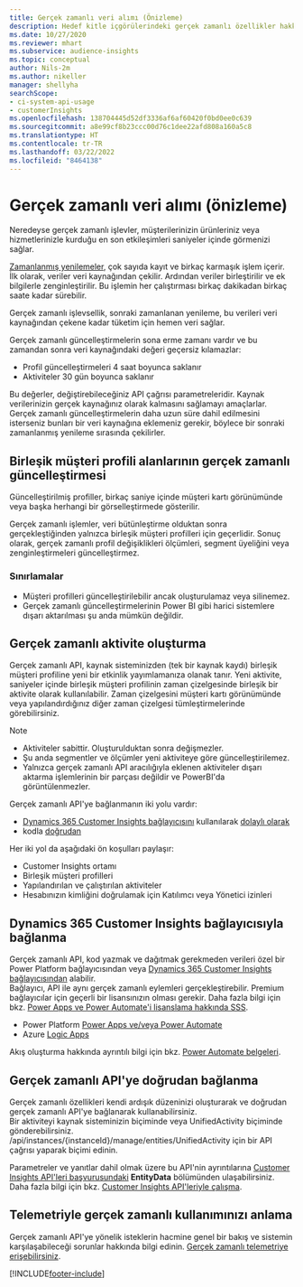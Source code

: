 ```yaml
---
title: Gerçek zamanlı veri alımı (Önizleme)
description: Hedef kitle içgörülerindeki gerçek zamanlı özellikler hakkında genel bilgiler.
ms.date: 10/27/2020
ms.reviewer: mhart
ms.subservice: audience-insights
ms.topic: conceptual
author: Nils-2m
ms.author: nikeller
manager: shellyha
searchScope:
- ci-system-api-usage
- customerInsights
ms.openlocfilehash: 138704445d52df3336af6af60420f0bd0ee0c639
ms.sourcegitcommit: a8e99cf8b23ccc00d76c1dee22afd808a160a5c8
ms.translationtype: HT
ms.contentlocale: tr-TR
ms.lasthandoff: 03/22/2022
ms.locfileid: "8464138"
---
```

# <a name="real-time-data-ingestion-preview"></a>Gerçek zamanlı veri alımı (önizleme)

Neredeyse gerçek zamanlı işlevler, müşterilerinizin ürünleriniz veya hizmetlerinizle kurduğu en son etkileşimleri saniyeler içinde görmenizi sağlar.

[Zamanlanmış yenilemeler](system.md#schedule-tab), çok sayıda kayıt ve birkaç karmaşık işlem içerir. İlk olarak, veriler veri kaynağından çekilir. Ardından veriler birleştirilir ve ek bilgilerle zenginleştirilir. Bu işlemin her çalıştırması birkaç dakikadan birkaç saate kadar sürebilir.

Gerçek zamanlı işlevsellik, sonraki zamanlanan yenileme, bu verileri veri kaynağından çekene kadar tüketim için hemen veri sağlar.

Gerçek zamanlı güncelleştirmelerin sona erme zamanı vardır ve bu zamandan sonra veri kaynağındaki değeri geçersiz kılamazlar:

- Profil güncelleştirmeleri 4 saat boyunca saklanır
- Aktiviteler 30 gün boyunca saklanır

Bu değerler, değiştirebileceğiniz API çağrısı parametreleridir. Kaynak verilerinizin gerçek kaynağınız olarak kalmasını sağlamayı amaçlarlar. Gerçek zamanlı güncelleştirmelerin daha uzun süre dahil edilmesini isterseniz bunları bir veri kaynağına eklemeniz gerekir, böylece bir sonraki zamanlanmış yenileme sırasında çekilirler.

## <a name="real-time-update-of-the-unified-customer-profile-fields"></a>Birleşik müşteri profili alanlarının gerçek zamanlı güncelleştirmesi

Güncelleştirilmiş profiller, birkaç saniye içinde müşteri kartı görünümünde veya başka herhangi bir görselleştirmede gösterilir.

Gerçek zamanlı işlemler, veri bütünleştirme olduktan sonra gerçekleştiğinden yalnızca birleşik müşteri profilleri için geçerlidir. Sonuç olarak, gerçek zamanlı profil değişiklikleri ölçümleri, segment üyeliğini veya zenginleştirmeleri güncelleştirmez.

### <a name="limitations"></a>Sınırlamalar

- Müşteri profilleri güncelleştirilebilir ancak oluşturulamaz veya silinemez.
- Gerçek zamanlı güncelleştirmelerinin Power BI gibi harici sistemlere dışarı aktarılması şu anda mümkün değildir.

## <a name="real-time-creation-of-activities"></a>Gerçek zamanlı aktivite oluşturma

Gerçek zamanlı API, kaynak sisteminizden (tek bir kaynak kaydı) birleşik müşteri profiline yeni bir etkinlik yayımlamanıza olanak tanır. Yeni aktivite, saniyeler içinde birleşik müşteri profilinin zaman çizelgesinde birleşik bir aktivite olarak kullanılabilir. Zaman çizelgesini müşteri kartı görünümünde veya yapılandırdığınız diğer zaman çizelgesi tümleştirmelerinde görebilirsiniz.

> [!NOTE]
>
> - Aktiviteler sabittir. Oluşturulduktan sonra değişmezler.
> - Şu anda segmentler ve ölçümler yeni aktiviteye göre güncelleştirilemez.
> - Yalnızca gerçek zamanlı API aracılığıyla eklenen aktiviteler dışarı aktarma işlemlerinin bir parçası değildir ve PowerBI'da görüntülenmezler.

Gerçek zamanlı API'ye bağlanmanın iki yolu vardır:

- [Dynamics 365 Customer Insights bağlayıcısını](/connectors/customerinsights/) kullanılarak [dolaylı olarak](#connect-via-the-dynamics-365-customer-insights-connector)
- kodla [doğrudan](#connect-directly-to-the-real-time-api)

Her iki yol da aşağıdaki ön koşulları paylaşır:

- Customer Insights ortamı
- Birleşik müşteri profilleri
- Yapılandırılan ve çalıştırılan aktiviteler
- Hesabınızın kimliğini doğrulamak için Katılımcı veya Yönetici izinleri

## <a name="connect-via-the-dynamics-365-customer-insights-connector"></a>Dynamics 365 Customer Insights bağlayıcısıyla bağlanma

Gerçek zamanlı API, kod yazmak ve dağıtmak gerekmeden verileri özel bir Power Platform bağlayıcısından veya [Dynamics 365 Customer Insights bağlayıcısından](/connectors/customerinsights/) alabilir.    
Bağlayıcı, API ile aynı gerçek zamanlı eylemleri gerçekleştirebilir. Premium bağlayıcılar için geçerli bir lisansınızın olması gerekir. Daha fazla bilgi için bkz. [Power Apps ve Power Automate'i lisanslama hakkında SSS](/power-platform/admin/powerapps-flow-licensing-faq).

- Power Platform [Power Apps ve/veya Power Automate](/connectors/)
- Azure [Logic Apps](/azure/connectors/apis-list)

Akış oluşturma hakkında ayrıntılı bilgi için bkz. [Power Automate belgeleri](/power-automate/).

## <a name="connect-directly-to-the-real-time-api"></a>Gerçek zamanlı API'ye doğrudan bağlanma

Gerçek zamanlı özellikleri kendi ardışık düzeninizi oluşturarak ve doğrudan gerçek zamanlı API'ye bağlanarak kullanabilirsiniz.    
Bir aktiviteyi kaynak sisteminizin biçiminde veya UnifiedActivity biçiminde gönderebilirsiniz. /api/instances/{instanceId}/manage/entities/UnifiedActivity için bir API çağrısı yaparak biçimi edinin.

Parametreler ve yanıtlar dahil olmak üzere bu API'nin ayrıntılarına [Customer Insights API'leri başvurusundaki](https://developer.ci.ai.dynamics.com/api-details#api=CustomerInsights) **EntityData** bölümünden ulaşabilirsiniz. Daha fazla bilgi için bkz. [Customer Insights API'leriyle çalışma](apis.md).

## <a name="understand-your-real-time-usage-with-telemetry"></a>Telemetriyle gerçek zamanlı kullanımınızı anlama

Gerçek zamanlı API'ye yönelik isteklerin hacmine genel bir bakış ve sistemin karşılaşabileceği sorunlar hakkında bilgi edinin. [Gerçek zamanlı telemetriye erişebilirsiniz](system.md#api-usage-tab). 


[!INCLUDE[footer-include](../includes/footer-banner.md)]

